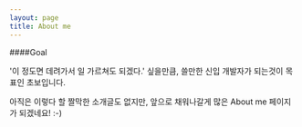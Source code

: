 ```yaml
---
layout: page
title: About me
---
```




####Goal

'이 정도면 데려가서 일 가르쳐도 되겠다.' 싶을만큼, 쓸만한 신입 개발자가 되는것이 목표인 초보입니다.

아직은 이렇다 할 짤막한 소개글도 없지만, 앞으로 채워나갈게 많은 About me 페이지가 되겠네요! :-)